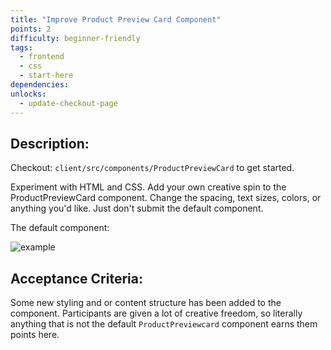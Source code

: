 ```yaml
---
title: "Improve Product Preview Card Component"
points: 2
difficulty: beginner-friendly
tags:
  - frontend
  - css
  - start-here
dependencies:
unlocks:
  - update-checkout-page
---
```


## Description:

Checkout: `client/src/components/ProductPreviewCard` to get started.

Experiment with HTML and CSS. Add your own creative spin to the ProductPreviewCard component. Change the spacing, text sizes, colors, or anything you'd like. Just don't submit the default component.

The default component:

![example](https://i.imgur.com/jnJFlG8.png)

## Acceptance Criteria:

Some new styling and or content structure has been added to the component. Participants are given a lot of creative freedom, so literally anything that is not the default `ProductPreviewcard` component earns them points here.
